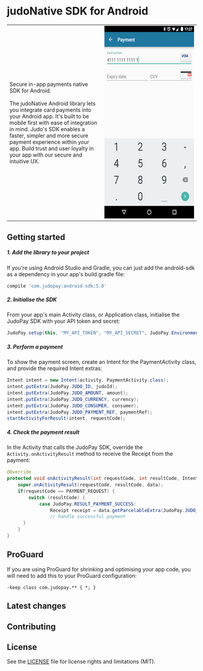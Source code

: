 # judoNative SDK for Android

<table>
  <tr >
    <td width="50%">Secure in-app payments native SDK for Android. <br><br>The judoNative Android library lets you integrate card payments into your Android app. It's built to be mobile first with ease of integration in mind. Judo's SDK enables a faster, simpler and more secure payment experience within your app. Build trust and user loyalty in your app with our secure and intuitive UX.</td>
    <td align="right"><img src="samples/payment_screen.png" width="287" height="510"></td>
  </tr>
</table>

## Getting started
##### 1. Add the library to your project
If you're using Android Studio and Gradle, you can just add the android-sdk as a dependency in your app's build.gradle file:
```groovy
compile 'com.judopay:android-sdk:5.0'
```
##### 2. Initialise the SDK
From your app's main Activity class, or Application class, initialise the JudoPay SDK with your API token and secret:
```java
JudoPay.setup(this, "MY_API_TOKEN", "MY_API_SECRET", JudoPay.Environment.SANDBOX);
```
##### 3. Perform a payment
To show the payment screen, create an Intent for the PaymentActivity class, and provide the required Intent extras:
```java
Intent intent = new Intent(activity, PaymentActivity.class);
intent.putExtra(JudoPay.JUDO_ID, judoId);
intent.putExtra(JudoPay.JUDO_AMOUNT, amount);
intent.putExtra(JudoPay.JUDO_CURRENCY, currency);
intent.putExtra(JudoPay.JUDO_CONSUMER, consumer);
intent.putExtra(JudoPay.JUDO_PAYMENT_REF, paymentRef);
startActivityForResult(intent, requestCode);
```
##### 4. Check the payment result
In the Activity that calls the JudoPay SDK, override the ```Activity.onActivityResult``` method to receive the Receipt from the payment:
```java
@Override
protected void onActivityResult(int requestCode, int resultCode, Intent data) {
    super.onActivityResult(requestCode, resultCode, data);
    if(requestCode == PAYMENT_REQUEST) {
        switch (resultCode) {
            case JudoPay.RESULT_PAYMENT_SUCCESS:
                Receipt receipt = data.getParcelableExtra(JudoPay.JUDO_RECEIPT);
                // handle successful payment
      }
    }
}
```


## ProGuard
If you are using ProGuard for shrinking and optimising your app code, you will need to add this to your ProGuard configuration:
```
-keep class com.judopay.** { *; }
```
## Latest changes

## Contributing

## License
See the [LICENSE](https://github.com/JudoPay/Judo-Android/blob/master/LICENSE) file for license rights and limitations (MIT).
